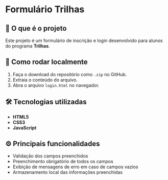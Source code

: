 # Formulário Trilhas

## 📌 O que é o projeto

Este projeto é um formulário de inscrição e login desenvolvido para alunos do programa **Trilhas**.

## 🚀 Como rodar localmente

1. Faça o download do repositório como `.zip` no GitHub.
2. Extraia o conteúdo do arquivo.
3. Abra o arquivo `login.html` no navegador.

## 🛠️ Tecnologias utilizadas

- **HTML5**
- **CSS3**
- **JavaScript**

## ⚙️ Principais funcionalidades

- Validação dos campos preenchidos
- Preenchimento obrigatório de todos os campos
- Exibição de mensagens de erro em caso de campos vazios
- Armazenamento local das informações preenchidas
